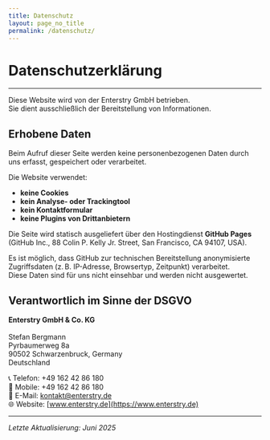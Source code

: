```yaml
---
title: Datenschutz
layout: page_no_title
permalink: /datenschutz/
---
```


# Datenschutzerklärung
---

Diese Website wird von der Enterstry GmbH betrieben.  
Sie dient ausschließlich der Bereitstellung von Informationen.

## Erhobene Daten

Beim Aufruf dieser Seite werden keine personenbezogenen Daten durch uns erfasst, gespeichert oder verarbeitet.

Die Website verwendet:

- **keine Cookies**
- **kein Analyse- oder Trackingtool**
- **kein Kontaktformular**
- **keine Plugins von Drittanbietern**

Die Seite wird statisch ausgeliefert über den Hostingdienst **GitHub Pages**  
(GitHub Inc., 88 Colin P. Kelly Jr. Street, San Francisco, CA 94107, USA).

Es ist möglich, dass GitHub zur technischen Bereitstellung anonymisierte Zugriffsdaten (z. B. IP-Adresse, Browsertyp, Zeitpunkt) verarbeitet.  
Diese Daten sind für uns nicht einsehbar und werden nicht ausgewertet.

## Verantwortlich im Sinne der DSGVO

**Enterstry GmbH & Co. KG** <br><br>
Stefan Bergmann <br>
Pyrbaumerweg 8a <br>
90502 Schwarzenbruck, Germany <br>
Deutschland <br>

📞 Telefon: +49 162 42 86 180 <br> 
📱 Mobile: +49 162 42 86 180 <br> 
📧 E-Mail: [kontakt@enterstry.de](mailto:kontakt@enterstry.de) <br>
🌐 Website: [www.enterstry.de](https://www.enterstry.de) <br>

---

*Letzte Aktualisierung: Juni 2025*
